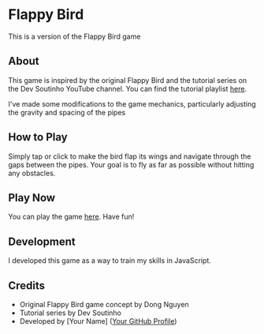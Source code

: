 # Flappy Bird

This is a version of the Flappy Bird game

## About
This game is inspired by the original Flappy Bird and the tutorial series on the Dev Soutinho YouTube channel. You can find the tutorial playlist [here](https://www.youtube.com/watch?v=jOAU81jdi-c).

I've made some modifications to the game mechanics, particularly adjusting the gravity and spacing of the pipes

## How to Play
Simply tap or click to make the bird flap its wings and navigate through the gaps between the pipes. Your goal is to fly as far as possible without hitting any obstacles.

## Play Now
You can play the game [here](https://henriquenery1.github.io/FlappyBird-game). Have fun!

## Development
I developed this game as a way to train my skills in JavaScript.

## Credits
- Original Flappy Bird game concept by Dong Nguyen
- Tutorial series by Dev Soutinho
- Developed by [Your Name] ([Your GitHub Profile](https://github.com/henriquenery1))